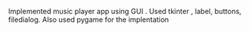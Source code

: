 Implemented music player app using GUI .
Used tkinter , label, buttons, filedialog.
Also used pygame for the implentation
